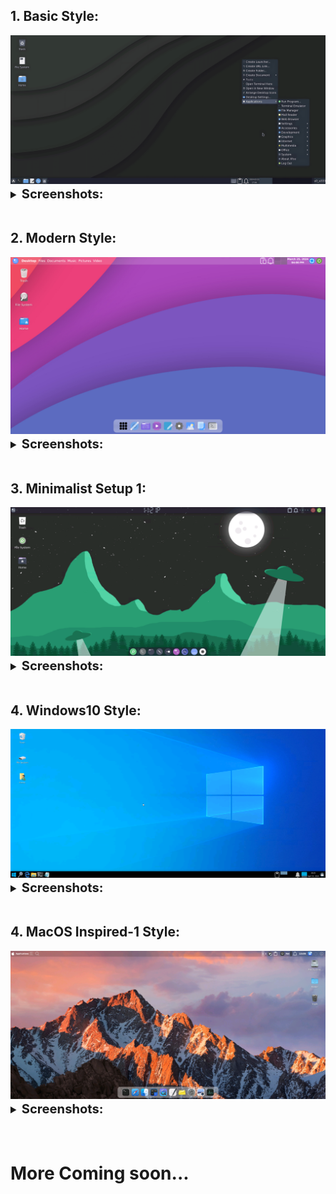 ## 1. Basic Style:

<center><img src="images/xfce/look_1/look.png"></center>

<details style ="font-size: larger">
<summary><b style ="font-size: larger">Screenshots: </b></summary>
<img src="images/xfce/look_1/desktop.png">
</details>

<br>

## 2. Modern Style:

<center><img src="images/xfce/look_2/desktop.png"></center>

<details style ="font-size: larger">
<summary><b style ="font-size: larger">Screenshots: </b></summary>

|Apps|Terminal|
|--|--|
|![img](images/xfce/look_2/applications.png)|![img](images/xfce/look_2/terminal.png)|

|App Search|Hover Effect|
|--|--|
|![img](images/xfce/look_2/search_menu.png)|![img](images/xfce/look_2/hover_effect.gif)|

</details>
<br>

## 3. Minimalist Setup 1:

<center><img src="images/xfce/look_3/desktop.png"></center>

<details style ="font-size: larger">
<summary><b style ="font-size: larger">Screenshots: </b></summary>

|Apps|Panel|App Search|
|--|--|--|
|![img](images/xfce/look_3/apps.png)|![img](images/xfce/look_3/extra.png)|![img](images/xfce/look_3/app-search.png)|

</details>
<br>

## 4. Windows10 Style:

<center><img src="images/xfce/look_4/desktop.png"></center>

<details style ="font-size: larger">
<summary><b style ="font-size: larger">Screenshots: </b></summary>

|Apps|Menubar|Buttons|
|--|--|--|
|![img](images/xfce/look_4/basic-apps.png)|![img](images/xfce/look_4/menu.png)|![img](images/xfce/look_4/win-like-close.png)|

</details>
<br>

## 4. MacOS Inspired-1 Style:

<center><img src="images/xfce/look_5/desktop.png"></center>

<details style ="font-size: larger">
<summary><b style ="font-size: larger">Screenshots: </b></summary>

|Apps|App Menu|
|--|--|
|![img](images/xfce/look_5/basic-apps.png)|![img](images/xfce/look_5/menu.png)|

|Menu|Hover Effect|
|--|--|
|![img](images/xfce/look_5/logo.png)|![img](images/xfce/look_5/hover.gif)|


</details>
<br>

<br>

# More Coming soon...